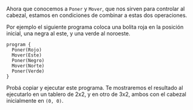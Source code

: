 Ahora que conocemos a `Poner` y `Mover`, que nos sirven para controlar al cabezal, estamos en condiciones de combinar a estas dos operaciones.

Por ejemplo el siguiente programa coloca una bolita roja en la posición inicial, una negra al este, y una verde al noroeste.

```puppet
program {
  Poner(Rojo)
  Mover(Este)
  Poner(Negro)
  Mover(Norte)
  Poner(Verde)
}
```

Probá copiar y ejecutar este programa. Te mostraremos el resultado al ejecutarlo en un tablero de 2x2, y en otro de 3x2, ambos con el cabezal inicialmente en `(0, 0)`.